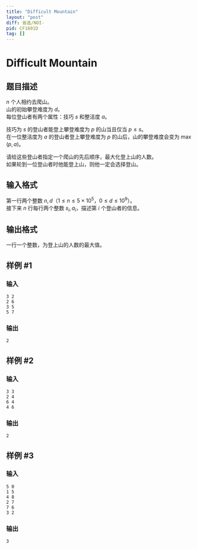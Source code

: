 ```yaml
---
title: "Difficult Mountain"
layout: "post"
diff: 省选/NOI-
pid: CF1601D
tag: []
---
```


# Difficult Mountain

## 题目描述

$n$ 个人相约去爬山。  
山的初始攀登难度为 $d$。  
每位登山者有两个属性：技巧 $s$ 和整洁度 $a$。

技巧为 $s$ 的登山者能登上攀登难度为 $p$ 的山当且仅当 $p\leq s$。  
在一位整洁度为 $a$ 的登山者登上攀登难度为 $p$ 的山后，山的攀登难度会变为 $\max(p,a)$。

请给这些登山者指定一个爬山的先后顺序，最大化登上山的人数。  
如果轮到一位登山者时他能登上山，则他一定会选择登山。

## 输入格式

第一行两个整数 $n,d$（$1\leq n\leq5\times10^5$，$0\leq d\leq10^9$）。  
接下来 $n$ 行每行两个整数 $s_i,a_i$，描述第 $i$ 个登山者的信息。

## 输出格式

一行一个整数，为登上山的人数的最大值。

## 样例 #1

### 输入

```
3 2
2 6
3 5
5 7
```

### 输出

```
2
```

## 样例 #2

### 输入

```
3 3
2 4
6 4
4 6
```

### 输出

```
2
```

## 样例 #3

### 输入

```
5 0
1 5
4 8
2 7
7 6
3 2
```

### 输出

```
3
```

